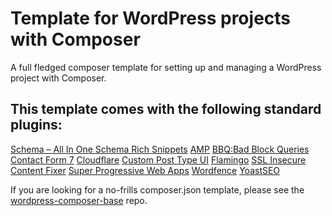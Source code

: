 # Template for WordPress projects with Composer

A full fledged composer template for setting up and managing a WordPress project with Composer. 

This template comes with the following standard plugins:
---
[Schema – All In One Schema Rich Snippets](https://wordpress.org/plugins/all-in-one-schemaorg-rich-snippets/)
[AMP](https://wordpress.org/plugins/amp/)
[BBQ:Bad Block Queries](https://wordpress.org/plugins/block-bad-queries/)
[Contact Form 7](https://wordpress.org/plugins/contact-form-7/)
[Cloudflare](https://wordpress.org/plugins/cloudflare/)
[Custom Post Type UI](https://wordpress.org/plugins/custom-post-type-ui/)
[Flamingo](https://wordpress.org/plugins/flamingo/)
[SSL Insecure Content Fixer](https://wordpress.org/plugins/ssl-insecure-content-fixer/)
[Super Progressive Web Apps](https://wordpress.org/plugins/super-progressive-web-apps/)
[Wordfence](https://wordpress.org/plugins/wordfence/)
[YoastSEO](https://wordpress.org/plugins/wordpress-seo/)

If you are looking for a no-frills composer.json template, please see the [wordpress-composer-base](https://github.com/martingrondein/wordpress-composer-base) repo.
